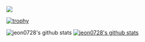 <a href="https://velog.io/@jeon0728/posts" target="_blank"><img src="https://img.shields.io/badge/벨로-20C997?style=flat-square&logo=velog&logoColor=white"/></a>

[![trophy](https://github-profile-trophy.vercel.app/?username=jeon0728)](https://github.com/ryo-ma/github-profile-trophy)

![jeon0728's github stats](https://github-readme-stats.vercel.app/api?username=jeon0728&show_icons=true)
[![jeon0728's github stats](https://github-readme-stats.vercel.app/api/top-langs/?username=jeon0728&show_icons=true&hide_border=true&title_color=004386&icon_color=004386&layout=compact)](https://github.com/jeon0728)

<!--
**jeon0728/jeon0728** is a ✨ _special_ ✨ repository because its `README.md` (this file) appears on your GitHub profile.

Here are some ideas to get you started:

- 🔭 I’m currently working on ...
- 🌱 I’m currently learning ...
- 👯 I’m looking to collaborate on ...
- 🤔 I’m looking for help with ...
- 💬 Ask me about ...
- 📫 How to reach me: ...
- 😄 Pronouns: ...
- ⚡ Fun fact: ...
-->
